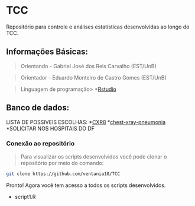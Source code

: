 # TCC

Repositório para controle e análises estatísticas desenvolvidas ao longo do TCC.

## Informações Básicas:
> Orientando - Gabriel José dos Reis Carvalho (EST/UnB)

> Orientador - Eduardo Monteiro de Castro Gomes (EST/UnB)

> Linguagem de programação> *[Rstudio](https://rstudio.com/products/rstudio/download/#download)
## Banco de dados:
LISTA DE POSSIVEIS ESCOLHAS:
*[CXR8](https://nihcc.app.box.com/v/ChestXray-NIHCC)
*[chest-xray-pneumonia](https://www.kaggle.com/paultimothymooney/chest-xray-pneumonia)
*SOLICITAR NOS HOSPITAIS DO DF
### Conexão ao repositório

> Para visualizar os scripts desenvolvidos você pode clonar o repositório por meio do comando:

```sh
git clone https://github.com/ventania10/TCC
```

Pronto! Agora você tem acesso a todos os scripts desenvolvidos.

* script1.R


